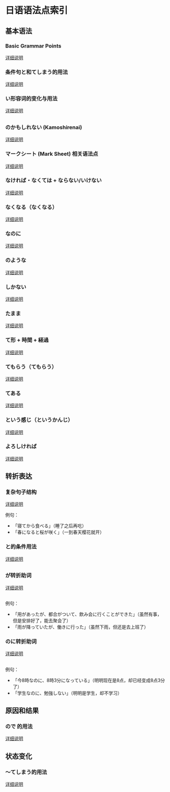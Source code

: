 # 日语语法点索引

## 基本语法

### Basic Grammar Points
[详细说明](basic_grammar_points.md)

### 条件句と和てしまう的用法
[详细说明](conditional_to_and_te_shimau.md)

### い形容词的变化与用法
[详细说明](i-adjective.md)

##

### のかもしれない (Kamoshirenai)
[详细说明](kamoshirenai.md)

### マークシート (Mark Sheet) 相关语法点
[详细说明](marksheet.md)

### なければ・なくては + ならない/いけない
[详细说明](nakereba_naranai.md)

### なくなる（なくなる）
[详细说明](nakunaru.md)

### なのに
[详细说明](nanoni.md)

### のような
[详细说明](noyouna.md)

### しかない
[详细说明](shikanai.md)

### たまま
[详细说明](tamama.md)

### て形 + 時間 + 経過
[详细说明](te_form_duration.md)

### てもらう（てもらう）
[详细说明](te_morau.md)

### てある
[详细说明](tearu.md)

### という感じ（というかんじ）
[详细说明](to_iu_kanji.md)

### よろしければ
[详细说明](yoroshikereba.md)

## 转折表达

### 复杂句子结构
[详细说明](complex_sentence_patterns.md)

例句：
- 「寝てから食べる」（睡了之后再吃）
- 「春になると桜が咲く」（一到春天樱花就开）

### と的条件用法
[详细说明](conditional_to.md)

##

### が转折助词
[详细说明](ga_conjunction.md)

##

例句：
- 「用があったが、都合がついて、飲み会に行くことができた」（虽然有事，但是安排好了，能去聚会了）
- 「雨が降っていたが、働きに行った」（虽然下雨，但还是去上班了）

### のに转折助词
[详细说明](noni.md)

##

例句：
- 「今8時なのに、8時3分になっている」（明明现在是8点，却已经变成8点3分了）
- 「学生なのに、勉強しない」（明明是学生，却不学习）

## 原因和结果

### ので 的用法
[详细说明](node.md)

##

## 状态变化

### ～てしまう的用法
[详细说明](te_shimau.md)

##

